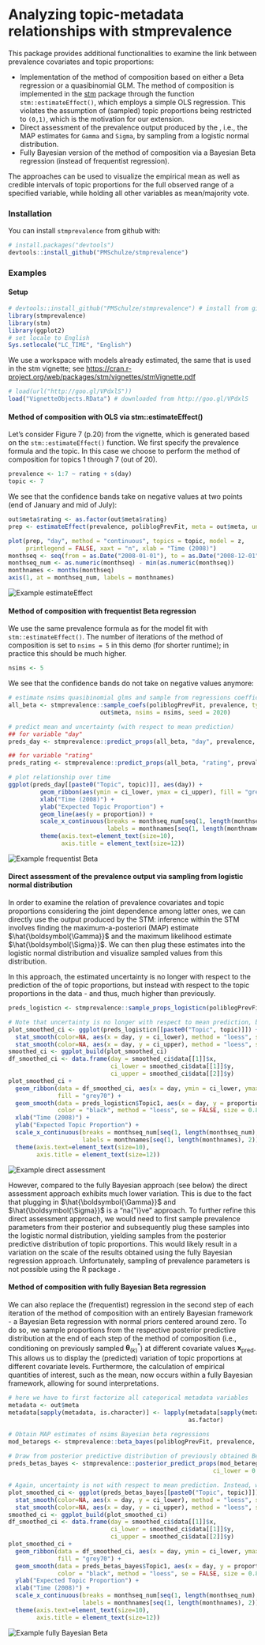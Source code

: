 
<!-- README.md is generated from README.Rmd. Please edit that file -->

# Analyzing topic-metadata relationships with stmprevalence

This package provides additional functionalities to examine the link
between prevalence covariates and topic proportions:

-   Implementation of the method of composition based on either a Beta
    regression or a quasibinomial GLM. The method of composition is
    implemented in the [stm](http://www.structuraltopicmodel.com/)
    package through the function `stm::estimateEffect()`, which employs
    a simple OLS regression. This violates the assumption of (sampled)
    topic proportions being restricted to `(0,1)`, which is the
    motivation for our extension.
-   Direct assessment of the prevalence output produced by the , i.e.,
    the MAP estimates for `Gamma` and `Sigma`, by sampling from a
    logistic normal distribution.
-   Fully Bayesian version of the method of composition via a Bayesian
    Beta regression (instead of frequentist regression).

The approaches can be used to visualize the empirical mean as well as
credible intervals of topic proportions for the full observed range of a
specified variable, while holding all other variables as mean/majority
vote.

### Installation

You can install `stmprevalence` from github with:

``` r
# install.packages("devtools")
devtools::install_github("PMSchulze/stmprevalence")
```

### Examples

#### Setup

``` r
# devtools::install_github("PMSchulze/stmprevalence") # install from github
library(stmprevalence)
library(stm)
library(ggplot2)
# set locale to English
Sys.setlocale("LC_TIME", "English")
```

We use a workspace with models already estimated, the same that is used
in the stm vignette; see
<https://cran.r-project.org/web/packages/stm/vignettes/stmVignette.pdf>

``` r
# load(url("http://goo.gl/VPdxlS"))
load("VignetteObjects.RData") # downloaded from http://goo.gl/VPdxlS
```

#### Method of composition with OLS via stm::estimateEffect()

Let’s consider Figure 7 (p.20) from the vignette, which is generated
based on the `stm::estimateEffect()` function. We first specify the
prevalence formula and the topic. In this case we choose to perform the
method of composition for topics 1 through 7 (out of 20).

``` r
prevalence <- 1:7 ~ rating + s(day)
topic <- 7
```

We see that the confidence bands take on negative values at two points
(end of January and mid of July):

``` r
out$meta$rating <- as.factor(out$meta$rating)
prep <- estimateEffect(prevalence, poliblogPrevFit, meta = out$meta, uncertainty = "Global")

plot(prep, "day", method = "continuous", topics = topic, model = z, 
     printlegend = FALSE, xaxt = "n", xlab = "Time (2008)")
monthseq <- seq(from = as.Date("2008-01-01"), to = as.Date("2008-12-01"), by = "month")
monthseq_num <- as.numeric(monthseq) - min(as.numeric(monthseq))
monthnames <- months(monthseq)
axis(1, at = monthseq_num, labels = monthnames)
```

![Example estimateEffect](figures/example_plot_estimateEffect.png)

#### Method of composition with frequentist Beta regression

We use the same prevalence formula as for the model fit with
`stm::estimateEffect()`. The number of iterations of the method of
composition is set to `nsims = 5` in this demo (for shorter runtime); in
practice this should be much higher.

``` r
nsims <- 5
```

We see that the confidence bands do not take on negative values anymore:

``` r
# estimate nsims quasibinomial glms and sample from regressions coefficients
all_beta <- stmprevalence::sample_coefs(poliblogPrevFit, prevalence, type = "beta",
                          out$meta, nsims = nsims, seed = 2020)

# predict mean and uncertainty (with respect to mean prediction)
## for variable "day"
preds_day <- stmprevalence::predict_props(all_beta, "day", prevalence, out$meta)

## for variable "rating"
preds_rating <- stmprevalence::predict_props(all_beta, "rating", prevalence, out$meta)

# plot relationship over time
ggplot(preds_day[[paste0("Topic", topic)]], aes(day)) + 
         geom_ribbon(aes(ymin = ci_lower, ymax = ci_upper), fill = "grey70") +
         xlab("Time (2008)") +
         ylab("Expected Topic Proportion") +
         geom_line(aes(y = proportion)) +
         scale_x_continuous(breaks = monthseq_num[seq(1, length(monthseq_num), 2)], 
                            labels = monthnames[seq(1, length(monthnames), 2)]) +
         theme(axis.text=element_text(size=10), 
               axis.title = element_text(size=12))
```

![Example frequentist Beta](figures/example_plot_freq_beta.png)

#### Direct assessment of the prevalence output via sampling from logistic normal distribution

In order to examine the relation of prevalence covariates and topic
proportions considering the joint dependence among latter ones, we can
directly use the output produced by the STM: inference within the STM
involves finding the maximum-a-posteriori (MAP) estimate
$\hat{\boldsymbol{\Gamma}}$ and the maximum likelihood estimate
$\hat{\boldsymbol{\Sigma}}$. We can then plug these estimates into the
logistic normal distribution and visualize sampled values from this
distribution.

In this approach, the estimated uncertainty is no longer with respect to
the prediction of the of topic proportions, but instead with respect to
the topic proportions in the data - and thus, much higher than
previously.

``` r
preds_logisticn <- stmprevalence::sample_props_logisticn(poliblogPrevFit, "day", prevalence, out$meta)

# Note that uncertainty is no longer with respect to mean prediction, but instead shows variation in the data 
plot_smoothed_ci <- ggplot(preds_logisticn[[paste0("Topic", topic)]]) +
  stat_smooth(color=NA, aes(x = day, y = ci_lower), method = "loess", se = FALSE) +
  stat_smooth(color=NA, aes(x = day, y = ci_upper), method = "loess", se = FALSE)
smoothed_ci <- ggplot_build(plot_smoothed_ci)
df_smoothed_ci <- data.frame(day = smoothed_ci$data[[1]]$x,
                             ci_lower = smoothed_ci$data[[1]]$y,
                             ci_upper = smoothed_ci$data[[2]]$y)
plot_smoothed_ci + 
  geom_ribbon(data = df_smoothed_ci, aes(x = day, ymin = ci_lower, ymax = ci_upper), 
              fill = "grey70") +
  geom_smooth(data = preds_logisticn$Topic1, aes(x = day, y = proportion),
              color = "black", method = "loess", se = FALSE, size = 0.8) +
  xlab("Time (2008)") + 
  ylab("Expected Topic Proportion") +
  scale_x_continuous(breaks = monthseq_num[seq(1, length(monthseq_num), 2)], 
                     labels = monthnames[seq(1, length(monthnames), 2)]) +
  theme(axis.text=element_text(size=10), 
        axis.title = element_text(size=12))
```

![Example direct assessment](figures/example_plot_direct_assessment.png)

However, compared to the fully Bayesian approach (see below) the direct
assessment approach exhibits much lower variation. This is due to the
fact that plugging in $\hat{\boldsymbol{\Gamma}}$ and
$\hat{\boldsymbol{\Sigma}}$ is a “na{"i}ve” approach. To further refine
this direct assessment approach, we would need to first sample
prevalence parameters from their posterior and subsequently plug these
samples into the logistic normal distribution, yielding samples from the
posterior predictive distribution of topic proportions. This would
likely result in a variation on the scale of the results obtained using
the fully Bayesian regression approach. Unfortunately, sampling of
prevalence parameters is not possible using the R package .

#### Method of composition with fully Bayesian Beta regression

We can also replace the (frequentist) regression in the second step of
each iteration of the method of composition with an entirely Bayesian
framework - a Bayesian Beta regression with normal priors centered
around zero. To do so, we sample proportions from the respective
posterior predictive distribution at the end of each step of the method
of composition (i.e., conditioning on previously sampled
$\boldsymbol{\theta}_{(k)}^*$) at different covariate values
$\boldsymbol{x}_{\text{pred}}$. This allows us to display the
(predicted) variation of topic proportions at different covariate
levels. Furthermore, the calculation of empirical quantities of
interest, such as the mean, now occurs within a fully Bayesian
framework, allowing for sound interpretations.

``` r
# here we have to first factorize all categorical metadata variables
metadata <- out$meta
metadata[sapply(metadata, is.character)] <- lapply(metadata[sapply(metadata, is.character)], 
                                                   as.factor)

# Obtain MAP estimates of nsims Bayesian beta regressions
mod_betaregs <- stmprevalence::beta_bayes(poliblogPrevFit, prevalence, metadata, nsims = 5)
 
# Draw from posterior predictive distribution of previously obtained Beta regressions
preds_betas_bayes <- stmprevalence::posterior_predict_props(mod_betaregs, "day", prevalence, metadata, 
                                                          ci_lower = 0.025, ci_upper = 0.975)

# Again, uncertainty is not with respect to mean prediction. Instead, we observe predicted variation in the data at a given level of the covariate.
plot_smoothed_ci <- ggplot(preds_betas_bayes[[paste0("Topic", topic)]]) +
  stat_smooth(color=NA, aes(x = day, y = ci_lower), method = "loess", se = FALSE) +
  stat_smooth(color=NA, aes(x = day, y = ci_upper), method = "loess", se = FALSE)
smoothed_ci <- ggplot_build(plot_smoothed_ci)
df_smoothed_ci <- data.frame(day = smoothed_ci$data[[1]]$x,
                             ci_lower = smoothed_ci$data[[1]]$y,
                             ci_upper = smoothed_ci$data[[2]]$y)
plot_smoothed_ci + 
  geom_ribbon(data = df_smoothed_ci, aes(x = day, ymin = ci_lower, ymax = ci_upper), 
              fill = "grey70") +
  geom_smooth(data = preds_betas_bayes$Topic1, aes(x = day, y = proportion),
              color = "black", method = "loess", se = FALSE, size = 0.8) +
  ylab("Expected Topic Proportion") +
  xlab("Time (2008)") + 
  scale_x_continuous(breaks = monthseq_num[seq(1, length(monthseq_num), 2)], 
                     labels = monthnames[seq(1, length(monthnames), 2)]) +
  theme(axis.text=element_text(size=10), 
        axis.title = element_text(size=12))
```

![Example fully Bayesian
Beta](figures/example_plot_fully_bayesian_beta.png)

